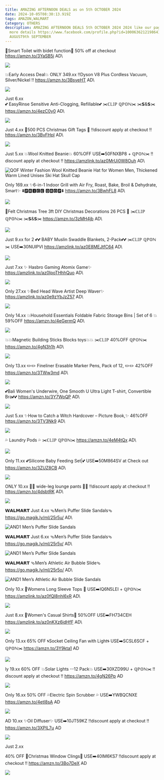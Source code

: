 ```yaml
---
title: AMAZING AFTERNOON DEALS as on 5th OCTOBER 2024
date: 2024-10-05T08:30:13.919Z
tags: AMAZON,WALMART
Category: OTHERS
description: AMAZING AFTERNOON DEALS 5th OCTOBER 2024 2024 like our page for
  more details https://www.facebook.com/profile.php?id=1000636212198641st
  AUGUST9th SEPTEMBER
---
```

🚽Smart Toilet with bidet function🚽
50% off at checkout
https://amzn.to/3YaSB5i
AD\
<!--StartFragment-->

![](https://m.media-amazon.com/images/I/61cImpZvgAL._AC_SL1500_.jpg)

<!--EndFragment-->

💥Early Access Deal💥
ONLY 349.xx
‼️Dyson V8 Plus Cordless Vacuum, Silver/Nickel ‼️
https://amzn.to/3BsyeHT
AD\
<!--StartFragment-->

![](https://m.media-amazon.com/images/I/71GqYuDJBGL._AC_SL1500_.jpg)

<!--EndFragment-->

Just 6.xx\
💕 EasyRinse Sensitive Anti-Clogging, Refillable💕
✂️ℂ𝕃𝕀ℙ ℚℙ𝕆ℕ✂️
✂️𝗦&𝗦✂️
https://amzn.to/4ezC0y0
AD\
<!--StartFragment-->

![](https://m.media-amazon.com/images/I/71VWOychfjL._SL1500_.jpg)

<!--EndFragment-->

Just 4.xx
 🎄500 PCS Christmas Gift Tags 🎄
‼️discount apply at checkout ‼️
https://amzn.to/3BvFHpI
AD\
<!--StartFragment-->

![](https://m.media-amazon.com/images/I/81wpELrTWDL._AC_SL1500_.jpg)

<!--EndFragment-->

Just 5.xx
💥Wool Knitted Beanie💥
60%OFF
USE➡️50FNXBP8 + ℚℙ𝕆ℕ✂️
‼️discount apply at checkout ‼️
https://amzlink.to/az0MrUi0W8Ouh
AD\
<!--StartFragment-->

![QOF Winter Fashion Wool Knitted Beanie Hat for Women Men, Thickened Warm Lined Unisex Ski Hat Skull Cap](https://m.media-amazon.com/images/I/91CCTXbOGAL._AC_SX679_.jpg)

<!--EndFragment-->

Only 169.xx
 ✨6-in-1 Indoor Grill with Air Fry, Roast, Bake, Broil & Dehydrate, Smart✨
⬇️🅿🆁🅸🅲🅴 🅳🆁🅾🅿⬇️
https://amzn.to/3BwhFL8
AD\
<!--StartFragment-->

![](https://m.media-amazon.com/images/I/81Y6uVcW8zL._AC_SL1500_.jpg)

<!--EndFragment-->

🎄Felt Christmas Tree 3ft DIY Christmas Decorations  26 PCS 🎄
✂️ℂ𝕃𝕀ℙ ℚℙ𝕆ℕ✂️
✂️𝗦&𝗦✂️
https://amzn.to/3zMH4jb
AD\
<!--StartFragment-->

![](https://m.media-amazon.com/images/I/71UF91wPQLL._AC_SL1497_.jpg)

<!--EndFragment-->

Just 9.xx for 2 
💕💕 BABY Muslin Swaddle Blankets, 2-Pack💕💕
✂️ℂ𝕃𝕀ℙ ℚℙ𝕆ℕ✂️
USE➡️30NUIPVI
https://amzlink.to/az0E8MEJtfC64
AD\
<!--StartFragment-->

![](https://m.media-amazon.com/images/I/81zeCCB9WDL._AC_SL1500_.jpg)

<!--EndFragment-->

Just 7.xx
✨ Hasbro Gaming Atomix Game✨
https://amzlink.to/az0IpoTHhhQuo
AD\
<!--StartFragment-->

![](https://m.media-amazon.com/images/I/715lTWOkv0L._AC_SL1500_.jpg)

<!--EndFragment-->

Only 27.xx
✨Bed Head Wave Artist Deep Waver✨
https://amzlink.to/az0e9zYbJzZ57
AD\
<!--StartFragment-->

![](https://m.media-amazon.com/images/I/7199u8+X5nL._SL1500_.jpg)

<!--EndFragment-->

Only 14.xx 
 💥Household Essentials Foldable Fabric Storage Bins | Set of 6 💥
59%OFF
https://amzn.to/4eGermQ
AD\
<!--StartFragment-->

![](https://m.media-amazon.com/images/I/61GsOZ3GVaL._AC_SL1500_.jpg)

<!--EndFragment-->

💥💥Magnetic Building Sticks Blocks toys💥💥
✂️ℂ𝕃𝕀ℙ 40%OFF  ℚℙ𝕆ℕ✂️
https://amzn.to/4gN3h1h
AD\
<!--StartFragment-->

![](https://m.media-amazon.com/images/I/81Ay7fLirsL._AC_SL1500_.jpg)

<!--EndFragment-->

Only 13.xx
✏️✏️ Fineliner Erasable Marker Pens,  Pack of 12, ✏️✏️
42%OFF
https://amzn.to/3TWw3md
AD\
<!--StartFragment-->

![](https://m.media-amazon.com/images/I/71GZJvLLw6S._AC_SL1000_.jpg)

<!--EndFragment-->

💕Bali Women's Underwire, One Smooth U Ultra Light T-shirt, Convertible Bra💕💕
https://amzn.to/3Y7WoQP
AD\
<!--StartFragment-->

![](https://m.media-amazon.com/images/I/71EE0UVvUwL._AC_SX679_.jpg)

<!--EndFragment-->

Just 5.xx
✨How to Catch a Witch Hardcover – Picture Book,✨
46%OFF
https://amzn.to/3TV3Nk9
AD\
<!--StartFragment-->

![](https://m.media-amazon.com/images/I/81BFQlGo5XL._SL1500_.jpg)

<!--EndFragment-->

 💦 Laundry Pods 💦
✂️ℂ𝕃𝕀ℙ ℚℙ𝕆ℕ✂️
https://amzn.to/4eM4tQx
AD\
<!--StartFragment-->

![](https://m.media-amazon.com/images/I/71VH+yAsymL._AC_SL1500_.jpg)

<!--EndFragment-->

Only 11.xx
💕Silicone Baby Feeding Set|💕
USE➡️50M864SV at Check out
https://amzn.to/3ZUZ8CB
AD\
<!--StartFragment-->

![](https://m.media-amazon.com/images/I/61upTNzXjnL._AC_SL1500_.jpg)

<!--EndFragment-->

ONLY 10.xx
👖👖 wide-leg lounge pants 👖👖
‼️discount apply at checkout ‼️
 https://amzn.to/4dsbtRK
AD\
<!--StartFragment-->

![](https://m.media-amazon.com/images/I/51qNjD9xjDL._AC_SX679_.jpg)

<!--EndFragment-->

𝗪𝗔𝗟𝗠𝗔𝗥𝗧
Just 4.xx
🩴Men’s Puffer Slide Sandals🩴
https://go.magik.ly/ml/25r5u/
AD\
<!--StartFragment-->

![AND1 Men’s Puffer Slide Sandals](https://i5.walmartimages.com/seo/AND1-Men-s-Puffer-Slide-Sandals_cfa38a13-d364-4ae0-826a-2cd5341f4f4a.f4d44c2e3e99a7cca2d028bfc9e883df.jpeg?odnHeight=2000&odnWidth=2000&odnBg=FFFFFF)

<!--EndFragment-->

𝗪𝗔𝗟𝗠𝗔𝗥𝗧
Just 6.xx
🩴Men’s Puffer Slide Sandals🩴
https://go.magik.ly/ml/25r5v/
AD\
<!--StartFragment-->

![AND1 Men’s Puffer Slide Sandals](https://i5.walmartimages.com/seo/AND1-Men-s-Puffer-Slide-Sandals_cfa38a13-d364-4ae0-826a-2cd5341f4f4a.f4d44c2e3e99a7cca2d028bfc9e883df.jpeg?odnHeight=2000&odnWidth=2000&odnBg=FFFFFF)

<!--EndFragment-->

𝗪𝗔𝗟𝗠𝗔𝗥𝗧
🩴Men’s Athletic Air Bubble Slide🩴
https://go.magik.ly/ml/25r5o/
AD\
<!--StartFragment-->

![AND1 Men’s Athletic Air Bubble Slide Sandals](https://i5.walmartimages.com/asr/cdc574f7-84a4-4c5b-ab0f-5108b1c0acc2.0093fd1e9909d6c7a6a745e4c47adceb.jpeg?odnHeight=2000&odnWidth=2000&odnBg=FFFFFF)

<!--EndFragment-->

Only 10.x
 👕Womens Long Sleeve Tops 👕
USE➡️IQ6N5LEI + ℚℙ𝕆ℕ✂️
 https://amzlink.to/az0fQI8nhl6xR
AD\
<!--StartFragment-->

![](https://m.media-amazon.com/images/I/71--3OjBKXL._AC_SY445_.jpg)

<!--EndFragment-->

Just 8.xx
👕Women's Casual Shirts👕
50%OFF
USE➡️FH734CEH 
https://amzlink.to/az0nKXz6idHfF
AD\
<!--StartFragment-->

![](https://m.media-amazon.com/images/I/81NyZdv2fwL._AC_SX522_.jpg)

<!--EndFragment-->



Only 13.xx
65% OFF 
🌀Socket Ceiling Fan with Light🌀
USE➡️SCSL6SCF + ℚℙ𝕆ℕ✂️
https://amzn.to/3Y9kta1
AD

<!--StartFragment-->

![](https://m.media-amazon.com/images/I/71MK69v+u0L._AC_SL1500_.jpg)

<!--EndFragment-->

ly 19.xx
60% OFF 
💥Solar Lights --12 Pack💥
USE➡️30XZD99U + ℚℙ𝕆ℕ✂️
‼️discount apply at checkout ‼️
https://amzn.to/4gN26Pp
AD

<!--StartFragment-->

![](https://m.media-amazon.com/images/I/81yPGV59fLL._AC_SL1500_.jpg)

<!--EndFragment-->

Only 16.xx
50% OFF 
💦Electric Spin Scrubber 💦
USE➡️YWBQCNXE
https://amzn.to/4etl8sA
AD

<!--StartFragment-->

![](https://m.media-amazon.com/images/I/81zzBmBjuzL._AC_SL1500_.jpg)

<!--EndFragment-->

AD 10.xx
✨Oil Diffuser✨
USE➡️10JT59KZ 
‼️discount apply at checkout ‼️
https://amzn.to/3XPIL7u
AD



<!--StartFragment-->

![](https://m.media-amazon.com/images/I/613GwQ+UmPL._AC_SL1500_.jpg)

<!--EndFragment-->Just 2.xx
40% OFF
 🎄Christmas Window Clings🎄
USE➡️40IM6KS7 
‼️discount apply at checkout ‼️
https://amzn.to/3Bo7DeX
AD

<!--StartFragment-->

![](https://m.media-amazon.com/images/I/81nlCjJ1NaL._AC_SL1500_.jpg)

<!--EndFragment-->